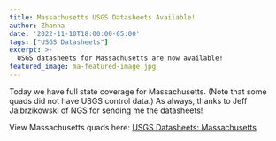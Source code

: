 ```yaml
---
title: Massachusetts USGS Datasheets Available!
author: Zhanna
date: '2022-11-10T18:00:00-05:00'
tags: ["USGS Datasheets"]
excerpt: >-
  USGS datasheets for Massachusetts are now available!
featured_image: ma-featured-image.jpg
---
```


Today we have full state coverage for Massachusetts. (Note that some quads did not have USGS control data.) As always, thanks to Jeff Jalbrzikowski of NGS for sending me the datasheets!

View Massachusetts quads here: [USGS Datasheets: Massachusetts](/usgs-datasheets/massachusetts/)